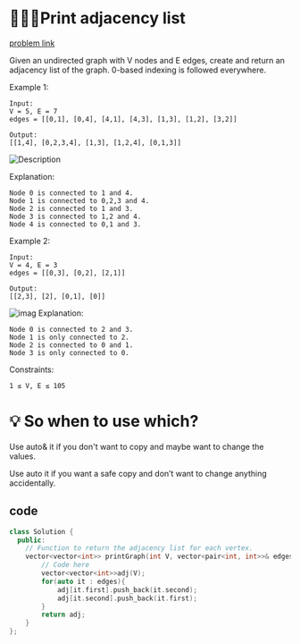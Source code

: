 # 👩🏻‍💻Print adjacency list
 [problem link](https://www.geeksforgeeks.org/problems/print-adjacency-list-1587115620/1)

Given an undirected graph with V nodes and E edges, create and return an adjacency list of the graph. 0-based indexing is followed everywhere.

Example 1:
```
Input:
V = 5, E = 7
edges = [[0,1], [0,4], [4,1], [4,3], [1,3], [1,2], [3,2]]

Output: 
[[1,4], [0,2,3,4], [1,3], [1,2,4], [0,1,3]]
```
![Description](https://media.geeksforgeeks.org/img-practice/prod/addEditProblem/701247/Web/Other/blobid2_1744376584.jpg)

Explanation:
```
Node 0 is connected to 1 and 4.
Node 1 is connected to 0,2,3 and 4.
Node 2 is connected to 1 and 3.
Node 3 is connected to 1,2 and 4.
Node 4 is connected to 0,1 and 3.
```
Example 2:
```
Input:
V = 4, E = 3
edges = [[0,3], [0,2], [2,1]]
  
Output: 
[[2,3], [2], [0,1], [0]]
```
![imag](https://media.geeksforgeeks.org/img-practice/prod/addEditProblem/701247/Web/Other/blobid5_1744376643.jpg)
Explanation:
```
Node 0 is connected to 2 and 3.
Node 1 is only connected to 2.
Node 2 is connected to 0 and 1.
Node 3 is only connected to 0.
```
Constraints:
```
1 ≤ V, E ≤ 105
```

# 💡 So when to use which?
Use auto& it if you don't want to copy and maybe want to change the values.

Use auto it if you want a safe copy and don’t want to change anything accidentally.

## code
```c++
class Solution {
  public:
    // Function to return the adjacency list for each vertex.
    vector<vector<int>> printGraph(int V, vector<pair<int, int>>& edges) {
        // Code here
        vector<vector<int>>adj(V);
        for(auto it : edges){
            adj[it.first].push_back(it.second);
            adj[it.second].push_back(it.first);
        }
        return adj;
    }
};
```
